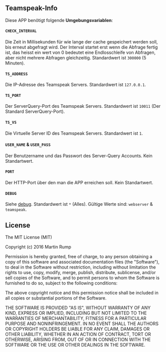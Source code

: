 ## Teamspeak-Info
Diese APP benötigt folgende **Umgebungsvariablen**:

#### `CHECK_INTERVAL`
Die Zeit in Millisekunden für wie lange der cache gespeichert werden soll, bis erneut abgefragt wird.
Der Interval startet erst wenn die Abfrage fertig ist, das heisst ein wert von 0 bedeutet eine Endlosschleife von Abfragen, aber nicht mehrere Abfragen gleichzeitig.
Standardwert ist `300000` (5 Minuten).

#### `TS_ADDRESS`
Die IP-Adresse des Teamspeak Servers.
Standardwert ist `127.0.0.1`.

#### `TS_PORT`
Der ServerQuery-Port des Teamspeak Servers.
Standardwert ist `10011` (Der Standard ServerQuery-Port).

#### `TS_VS`
Die Virtuelle Server ID des Teamspeak Servers.
Standardwert ist `1`.

#### `USER_NAME` & `USER_PASS`
Der Benutzername und das Passwort des Server-Query Accounts. Kein Standartwert.

#### `PORT`
Der HTTP-Port über den man die APP erreichen soll. Kein Standartwert.

#### `DEBUG`
Siehe [debug](https://github.com/visionmedia/debug).
Standardwert ist `*` (Alles).
Gültige Werte sind: `webserver` & `teamspeak`.

## License
The MIT License (MIT)

Copyright (c) 2016 Martin Rump

Permission is hereby granted, free of charge, to any person obtaining a copy
of this software and associated documentation files (the "Software"), to deal
in the Software without restriction, including without limitation the rights
to use, copy, modify, merge, publish, distribute, sublicense, and/or sell
copies of the Software, and to permit persons to whom the Software is
furnished to do so, subject to the following conditions:

The above copyright notice and this permission notice shall be included in all
copies or substantial portions of the Software.

THE SOFTWARE IS PROVIDED "AS IS", WITHOUT WARRANTY OF ANY KIND, EXPRESS OR
IMPLIED, INCLUDING BUT NOT LIMITED TO THE WARRANTIES OF MERCHANTABILITY,
FITNESS FOR A PARTICULAR PURPOSE AND NONINFRINGEMENT. IN NO EVENT SHALL THE
AUTHORS OR COPYRIGHT HOLDERS BE LIABLE FOR ANY CLAIM, DAMAGES OR OTHER
LIABILITY, WHETHER IN AN ACTION OF CONTRACT, TORT OR OTHERWISE, ARISING FROM,
OUT OF OR IN CONNECTION WITH THE SOFTWARE OR THE USE OR OTHER DEALINGS IN THE
SOFTWARE.
